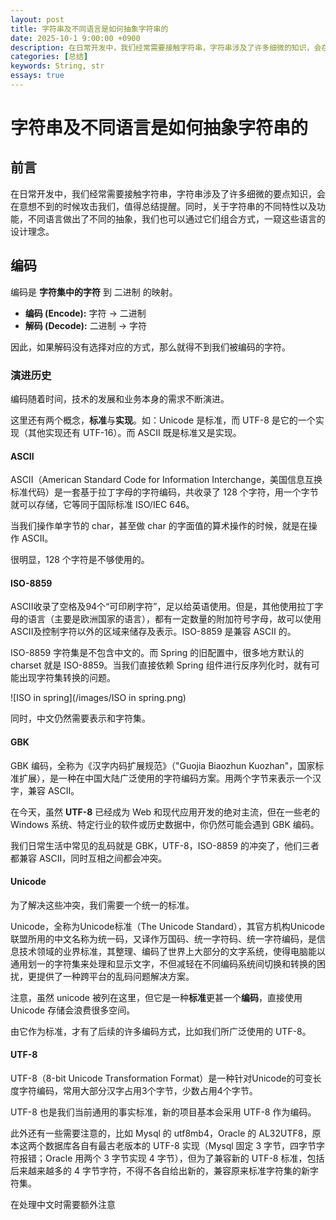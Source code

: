 ```yaml
---
layout: post
title: 字符串及不同语言是如何抽象字符串的
date: 2025-10-1 9:00:00 +0900
description: 在日常开发中，我们经常需要接触字符串，字符串涉及了许多细微的知识，会在意想不到的时候攻击我们，值得总结提醒。同时，关于字符串的不同特性以及功能，不同语言做出了不同的抽象，我们也可以通过它们组合方式，一窥这些语言的设计理念。
categories: [总结]
keywords: String, str
essays: true
---
```


# 字符串及不同语言是如何抽象字符串的

## 前言

在日常开发中，我们经常需要接触字符串，字符串涉及了许多细微的要点知识，会在意想不到的时候攻击我们，值得总结提醒。同时，关于字符串的不同特性以及功能，不同语言做出了不同的抽象，我们也可以通过它们组合方式，一窥这些语言的设计理念。

## 编码

编码是 **字符集中的字符** 到 二进制 的映射。

- **编码 (Encode):** 字符 → 二进制
- **解码 (Decode):** 二进制 → 字符

因此，如果解码没有选择对应的方式，那么就得不到我们被编码的字符。

### 演进历史

编码随着时间，技术的发展和业务本身的需求不断演进。

这里还有两个概念，**标准**与**实现**。如：Unicode 是标准，而 UTF-8 是它的一个实现（其他实现还有 UTF-16）。而 ASCII 既是标准又是实现。

#### ASCII

ASCII（American Standard Code for Information Interchange，美国信息互换标准代码）是一套基于拉丁字母的字符编码，共收录了 128 个字符，用一个字节就可以存储，它等同于国际标准 ISO/IEC 646。

当我们操作单字节的 char，甚至做 char 的字面值的算术操作的时候，就是在操作 ASCII。

很明显，128 个字符是不够使用的。

#### ISO-8859

ASCII收录了空格及94个“可印刷字符”，足以给英语使用。但是，其他使用拉丁字母的语言（主要是欧洲国家的语言），都有一定数量的附加符号字母，故可以使用ASCII及控制字符以外的区域来储存及表示。ISO-8859 是兼容 ASCII 的。

ISO-8859 字符集是不包含中文的。而 Spring 的旧配置中，很多地方默认的 charset 就是 ISO-8859。当我们直接依赖 Spring 组件进行反序列化时，就有可能出现字符集转换的问题。

![ISO in spring](/images/ISO in spring.png)

同时，中文仍然需要表示和字符集。

#### GBK

GBK 编码，全称为《汉字内码扩展规范》（"Guojia Biaozhun Kuozhan"，国家标准扩展），是一种在中国大陆广泛使用的字符编码方案。用两个字节来表示一个汉字，兼容 ASCII。

在今天，虽然 **UTF-8** 已经成为 Web 和现代应用开发的绝对主流，但在一些老的 Windows 系统、特定行业的软件或历史数据中，你仍然可能会遇到 GBK 编码。

我们日常生活中常见的乱码就是 GBK，UTF-8，ISO-8859 的冲突了，他们三者都兼容 ASCII，同时互相之间都会冲突。

#### Unicode

为了解决这些冲突，我们需要一个统一的标准。

Unicode，全称为Unicode标准（The Unicode Standard），其官方机构Unicode联盟所用的中文名称为统一码，又译作万国码、统一字符码、统一字符编码，是信息技术领域的业界标准，其整理、编码了世界上大部分的文字系统，使得电脑能以通用划一的字符集来处理和显示文字，不但减轻在不同编码系统间切换和转换的困扰，更提供了一种跨平台的乱码问题解决方案。

注意，虽然 unicode 被列在这里，但它是一种**标准**更甚一个**编码**，直接使用 Unicode 存储会浪费很多空间。

由它作为标准，才有了后续的许多编码方式，比如我们所广泛使用的 UTF-8。

#### UTF-8

UTF-8（8-bit Unicode Transformation Format）是一种针对Unicode的可变长度字符编码，常用大部分汉字占用3个字节，少数占用4个字节。

UTF-8 也是我们当前通用的事实标准，新的项目基本会采用 UTF-8 作为编码。

此外还有一些需要注意的，比如 Mysql 的 utf8mb4，Oracle 的 AL32UTF8，原本这两个数据库各自有最古老版本的 UTF-8 实现（Mysql 固定 3 字节，四字节字符报错；Oracle 用两个 3 字节实现 4 字节），但为了兼容新的 UTF-8 标准，包括后来越来越多的 4 字节字符，不得不各自给出新的，兼容原来标准字符集的新字符集。

在处理中文时需要额外注意
